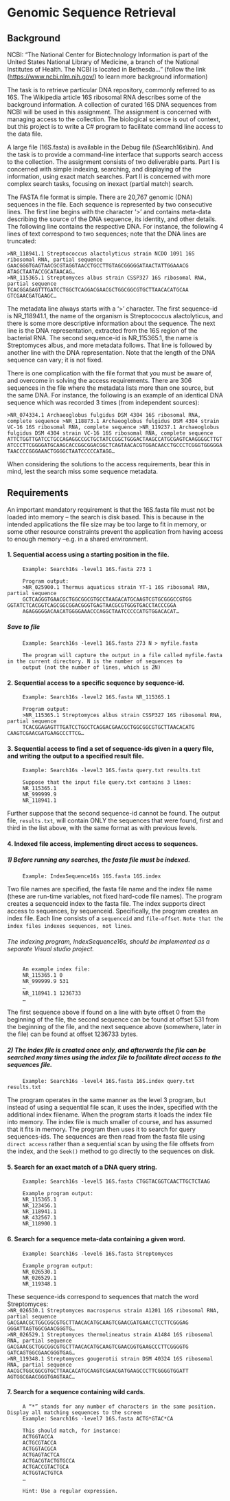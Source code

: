 # Genomic Sequence Retrieval

## Background
NCBI: “The National Center for Biotechnology Information is part of the United States National Library of Medicine, a branch of the National Institutes of Health. The NCBI is located in Bethesda…” (follow the link (https://www.ncbi.nlm.nih.gov/) to learn more background information)

The task is to retrieve particular DNA repository, commonly referred to as 16S. The Wikipedia article 16S ribosomal RNA describes some of the background information. A collection of curated 16S DNA sequences from NCBI will be used in this assignment. The assignment is concerned with managing access to the collection. The biological science is out of context, but this project is to write a C# program to facilitate command line access to the data file.

A large file (16S.fasta) is available in the Debug file (\Search16s\bin). And the task is to provide a command-line interface that supports search access to the collection. The assignment consists of two deliverable parts. Part I is concerned with simple indexing, searching, and displaying of the information, using exact match searches. Part II is concerned with more complex search tasks, focusing on inexact (partial match) search.

The FASTA file format is simple. There are 20,767 genomic (DNA) sequences in the file. Each sequence is represented by two consecutive lines. The first line begins with the character ‘>’ and contains meta-data describing the source of the DNA sequence, its identity, and other details. The following line contains the respective DNA. For instance, the following 4 lines of text correspond to two sequences; note that the DNA lines are truncated:

`>NR_118941.1 Streptococcus alactolyticus strain NCDO 1091 16S ribosomal RNA, partial sequence` `GAACGGGTGAGTAACGCGTAGGTAACCTGCCTTGTAGCGGGGGATAACTATTGGAAACG ATAGCTAATACCGCATAACAG…`  
`>NR_115365.1 Streptomyces albus strain CSSP327 16S ribosomal RNA, partial sequence` `TCACGGAGAGTTTGATCCTGGCTCAGGACGAACGCTGGCGGCGTGCTTAACACATGCAA GTCGAACGATGAAGC…`

The metadata line always starts with a ‘>’ character. The first sequence-id is NR_118941.1, the name of the organism is Streptococcus alactolyticus, and there is some more descriptive information about the sequence. The next line is the DNA representation, extracted from the 16S region of the bacterial RNA. The second sequence-id is NR_115365.1, the name is Streptomyces albus, and more metadata follows. That line is followed by another line with the DNA representation. Note that the length of the DNA sequence can vary; it is not fixed.

There is one complication with the file format that you must be aware of, and overcome in solving the access requirements. There are 306 sequences in the file where the metadata lists more than one source, but the same DNA. For instance, the following is an example of an identical DNA sequence which was recorded 3 times (from independent sources):

`>NR_074334.1 Archaeoglobus fulgidus DSM 4304 16S ribosomal RNA, complete sequence >NR_118873.1 Archaeoglobus fulgidus DSM 4304 strain VC-16 16S ribosomal RNA, complete sequence >NR_119237.1 Archaeoglobus fulgidus DSM 4304 strain VC-16 16S ribosomal RNA, complete sequence`  
`ATTCTGGTTGATCCTGCCAGAGGCCGCTGCTATCCGGCTGGGACTAAGCCATGCGAGTCAAGGGGCTTGTATCCCTTCGGGGATGCAAGCACCGGCGGACGGCTCAGTAACACGTGGACAACCTGCCCTCGGGTGGGGGATAACCCCGGGAAACTGGGGCTAATCCCCCATAGG…`

When considering the solutions to the access requirements, bear this in mind, lest the search miss some sequence metadata.

## Requirements
An important mandatory requirement is that the 16S.fasta file must not be loaded into memory – the search is disk based. This is because in the intended applications the file size may be too large to fit in memory, or some other resource constraints prevent the application from having access to enough memory –e.g. in a shared environment.

#### 1. Sequential access using a starting position in the file.
         Example: Search16s -level1 16S.fasta 273 1
         
         Program output:
         >NR_025900.1 Thermus aquaticus strain YT-1 16S ribosomal RNA, partial sequence
         GCTCAGGGTGAACGCTGGCGGCGTGCCTAAGACATGCAAGTCGTGCGGGCCGTGG GGTATCTCACGGTCAGCGGCGGACGGGTGAGTAACGCGTGGGTGACCTACCCGGA
         AGAGGGGGACAACATGGGGAAACCCAGGCTAATCCCCCATGTGGACACAT…
##### Save to file
         Example: Search16s -level1 16S.fasta 273 N > myfile.fasta
         
         The program will capture the output in a file called myfile.fasta in the current directory. N is the number of sequences to
         output (not the number of lines, which is 2N)

#### 2. Sequential access to a specific sequence by sequence-id.
         Example: Search16s -level2 16S.fasta NR_115365.1
         
         Program output:
         >NR_115365.1 Streptomyces albus strain CSSP327 16S ribosomal RNA, partial sequence
         TCACGGAGAGTTTGATCCTGGCTCAGGACGAACGCTGGCGGCGTGCTTAACACATG CAAGTCGAACGATGAAGCCCTTCG…

#### 3. Sequential access to find a set of sequence-ids given in a query file, and writing the output to a specified result file.
         Example: Search16s -level3 16S.fasta query.txt results.txt
         
         Suppose that the input file query.txt contains 3 lines:
         NR_115365.1
         NR_999999.9
         NR_118941.1
Further suppose that the second sequence-id cannot be found. The output file, `results.txt`, will contain ONLY the sequences that were found, first and third in the list above, with the same format as with previous levels.

#### 4. Indexed file access, implementing direct access to sequences.
##### 1) Before running any searches, the fasta file must be indexed.
         Example: IndexSequence16s 16S.fasta 16S.index 
Two file names are specified, the fasta file name and the index file name (these are run-time variables, not fixed hard-code file names). The program creates a sequenceid index to the fasta file. The index supports direct access to sequences, by sequenceid. Specifically, the program creates an index file. Each line consists of a `sequenceid` and `file-offset`. `Note that the index files indexes sequences, not lines`.  
###### The indexing program, IndexSequence16s, should be implemented as a separate Visual studio project.
         An example index file:
         NR_115365.1 0
         NR_999999.9 531
         …
         NR_118941.1 1236733
         …
The first sequence above if found on a line with byte offset 0 from the beginning of the file, the second sequence can be found at offset 531 from the beginning of the file, and the next sequence above (somewhere, later in the file) can be found at offset 1236733 bytes.
##### 2) The index file is created once only, and afterwards the file can be searched many times using the index file to facilitate direct access to the sequences file.
         Example: Search16s -level4 16S.fasta 16S.index query.txt results.txt
The program operates in the same manner as the level 3 program, but instead of using a sequential file scan, it uses the index, specified with the additional index filename. When the program starts it loads the index file into memory. The index file is much smaller of course, and has assumed that it fits in memory. The program then uses it to search for query sequences-ids. The sequences are then read from the fasta file using `direct access` rather than a sequential scan by using the file offsets from the index, and the `Seek()` method to go directly to the sequences on disk.

#### 5. Search for an exact match of a DNA query string.
         Example: Search16s -level5 16S.fasta CTGGTACGGTCAACTTGCTCTAAG
         
         Example program output:
         NR_115365.1
         NR_123456.1
         NR_118941.1
         NR_432567.1
         NR_118900.1

#### 6. Search for a sequence meta-data containing a given word.
         Example: Search16s -level6 16S.fasta Streptomyces
         
         Example program output:
         NR_026530.1
         NR_026529.1
         NR_119348.1
These sequence-ids correspond to sequences that match the word Streptomyces:  
`>NR_026530.1 Streptomyces macrosporus strain A1201 16S ribosomal RNA, partial sequence`   `GACGAACGCTGGCGGCGTGCTTAACACATGCAAGTCGAACGATGAACCTCCTTCGGGAG GGGATTAGTGGCGAACGGGTG…`  
`>NR_026529.1 Streptomyces thermolineatus strain A1484 16S ribosomal RNA, partial sequence`   `GACGAACGCTGGCGGCGTGCTTAACACATGCAAGTCGAACGGTGAAGCCCTTCGGGGTG GATCAGTGGCGAACGGGTGAG…`  
`>NR_119348.1 Streptomyces gougerotii strain DSM 40324 16S ribosomal RNA, partial sequence`   `AACGCTGGCGGCGTGCTTAACACATGCAAGTCGAACGATGAAGCCCTTCGGGGTGGATT AGTGGCGAACGGGTGAGTAAC…`

#### 7. Search for a sequence containing wild cards.
         A “*” stands for any number of characters in the same position. Display all matching sequences to the screen
         Example: Search16s -level7 16S.fasta ACTG*GTAC*CA
         
         This should match, for instance:
         ACTGGTACCA
         ACTGCGTACCA
         ACTGGTACGCA
         ACTGAGTACTCA
         ACTGACGTACTGTGCCA
         ACTGACCGTACTGCA
         ACTGGTACTGTCA
         …
         
         Hint: Use a regular expression.
